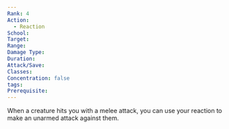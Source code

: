 ```yaml
---
Rank: 4
Action:
  - Reaction
School: 
Target: 
Range: 
Damage Type: 
Duration: 
Attack/Save: 
Classes: 
Concentration: false
tags: 
Prerequisite:
---
```

When a creature hits you with a melee attack, you can use your reaction to make an unarmed attack against them.